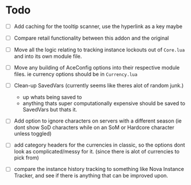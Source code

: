 # Todo

- [ ] Add caching for the tooltip scanner, use the hyperlink as a key maybe

- [ ] Compare retail functionality between this addon and the original

- [ ] Move all the logic relating to tracking instance lockouts out of `Core.lua` and into its own module file. 

- [ ] Move any building of AceConfig options into their respective module files. ie currency options should be in `Currency.lua`

- [ ] Clean-up SavedVars (currently seems like theres alot of random junk.)
    - up whats being saved to
    - anything thats super computationally expensive should be saved to SavedVars but thats it. 

- [ ] Add option to ignore characters on servers with a different season (ie dont show SoD characters while on an SoM or Hardcore character unless toggled)

- [ ] add category headers for the currencies in classic, so the options dont look as complicated/messy for it. (since there is alot of currencies to pick from)

- [ ] compare the instance history tracking to something like Nova Instance Tracker, and see if there is anything that can be improved upon.

